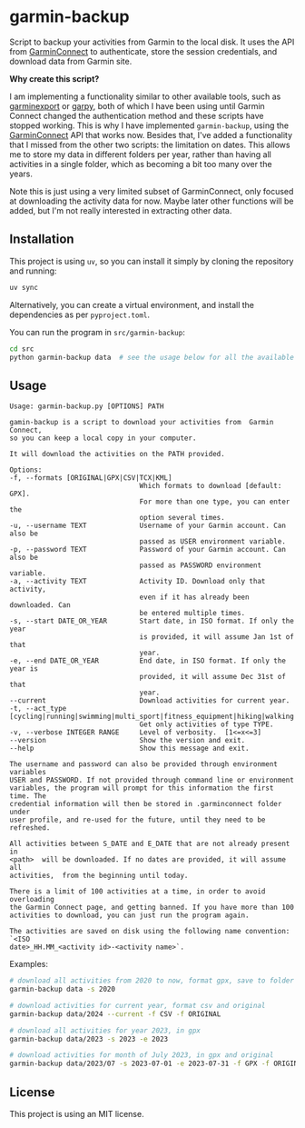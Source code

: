 # garmin-backup

Script to backup your activities from Garmin to the local disk. It uses the API from [GarminConnect](https://github.com/cyberjunky/python-garminconnect) to authenticate, store the session credentials, and download data from Garmin site. 


**Why create this script?**

I am implementing a functionality similar to other available tools, such as [garminexport](https://github.com/petergardfjall/garminexport) or [garpy](https://github.com/felipeam86/garpy), both of which I have been using until Garmin Connect changed the authentication method and these scripts have stopped working. This is why I have implemented ``garmin-backup``, using the [GarminConnect](https://github.com/cyberjunky/python-garminconnect) API that works now. Besides that, I've added a functionality that I missed from the other two scripts: the limitation on dates. This allows me to store my data in different folders per year, rather than having all activities in a single folder, which as becoming a bit too many over the years.

Note this is just using a very limited subset of GarminConnect, only focused at downloading the activity data for now. Maybe later other functions will be added, but I'm not really interested in extracting other data.



## Installation

This project is using `uv`, so you can install it simply by cloning the repository and running:

```bash
uv sync
```

Alternatively, you can create a virtual environment, and install the dependencies as per `pyproject.toml`.

You can run the program in `src/garmin-backup`:

```bash
cd src
python garmin-backup data  # see the usage below for all the available options
```


## Usage

    Usage: garmin-backup.py [OPTIONS] PATH

    gamin-backup is a script to download your activities from  Garmin Connect,
    so you can keep a local copy in your computer.

    It will download the activities on the PATH provided.

    Options:
    -f, --formats [ORIGINAL|GPX|CSV|TCX|KML]
                                    Which formats to download [default: GPX].
                                    For more than one type, you can enter the
                                    option several times.
    -u, --username TEXT             Username of your Garmin account. Can also be
                                    passed as USER environment variable.
    -p, --password TEXT             Password of your Garmin account. Can also be
                                    passed as PASSWORD environment variable.
    -a, --activity TEXT             Activity ID. Download only that activity,
                                    even if it has already been downloaded. Can
                                    be entered multiple times.
    -s, --start DATE_OR_YEAR        Start date, in ISO format. If only the year
                                    is provided, it will assume Jan 1st of that
                                    year.
    -e, --end DATE_OR_YEAR          End date, in ISO format. If only the year is
                                    provided, it will assume Dec 31st of that
                                    year.
    --current                       Download activities for current year.
    -t, --act_type [cycling|running|swimming|multi_sport|fitness_equipment|hiking|walking|other]
                                    Get only activities of type TYPE.
    -v, --verbose INTEGER RANGE     Level of verbosity.  [1<=x<=3]
    --version                       Show the version and exit.
    --help                          Show this message and exit.

    The username and password can also be provided through environment variables
    USER and PASSWORD. If not provided through command line or environment
    variables, the program will prompt for this information the first time. The
    credential information will then be stored in .garminconnect folder under
    user profile, and re-used for the future, until they need to be refreshed.

    All activities between S_DATE and E_DATE that are not already present in
    <path>  will be downloaded. If no dates are provided, it will assume all
    activities,  from the beginning until today.

    There is a limit of 100 activities at a time, in order to avoid overloading
    the Garmin Connect page, and getting banned. If you have more than 100
    activities to download, you can just run the program again.

    The activities are saved on disk using the following name convention:  `<ISO
    date>_HH.MM_<activity id>-<activity name>`.



Examples:
```bash
# download all activities from 2020 to now, format gpx, save to folder ./data
garmin-backup data -s 2020

# download activities for current year, format csv and original
garmin-backup data/2024 --current -f CSV -f ORIGINAL

# download all activities for year 2023, in gpx
garmin-backup data/2023 -s 2023 -e 2023

# download activities for month of July 2023, in gpx and original
garmin-backup data/2023/07 -s 2023-07-01 -e 2023-07-31 -f GPX -f ORIGINAL
```


## License

This project is using an MIT license.
